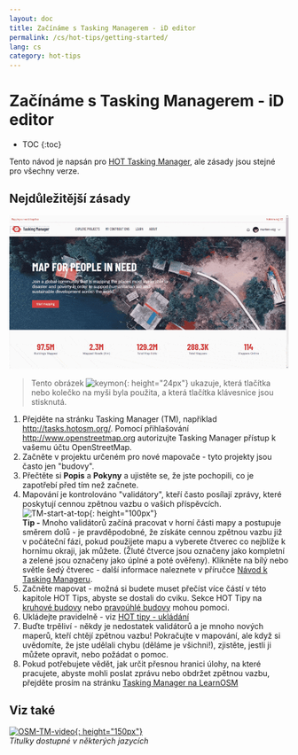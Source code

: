 ```yaml
---
layout: doc
title: Začínáme s Tasking Managerem - iD editor
permalink: /cs/hot-tips/getting-started/
lang: cs
category: hot-tips
---
```


Začínáme s Tasking Managerem - iD editor
============

- TOC
{:toc}

Tento návod je napsán pro [HOT Tasking Manager](http://tasks.hotosm.org/), ale zásady jsou stejné pro všechny verze.  

Nejdůležitější zásady
--------------

![TM Start][]

> Tento obrázek ![keymon]{: height="24px"} ukazuje, která tlačítka nebo kolečko na myši byla použita, a která tlačítka klávesnice jsou stisknutá.  

1. Přejděte na stránku Tasking Manager (TM), například <http://tasks.hotosm.org/>. Pomocí přihlašování <http://www.openstreetmap.org> autorizujte Tasking Manager přístup k vašemu účtu OpenStreetMap.  
2. Začněte v projektu určeném pro nové mapovače - tyto projekty jsou často jen "budovy".  
3. Přečtěte si **Popis** a **Pokyny** a ujistěte se, že jste pochopili, co je zapotřebí před tím než začnete. 
4. Mapování je kontrolováno "validátory", kteří často posílají zprávy, které poskytují cennou zpětnou vazbu o vašich příspěvcích.  
![TM-start-at-top]{: height="100px"}  
**Tip -** Mnoho validátorů začíná pracovat v horní části mapy a postupuje směrem dolů - je pravděpodobné, že získáte cennou zpětnou vazbu již v počáteční fázi, pokud použijete mapu a vyberete čtverec co nejblíže k hornímu okraji, jak můžete. (Žluté čtverce jsou označeny jako kompletní a zelené jsou označeny jako úplné a poté ověřeny). Klikněte na bílý nebo světle šedý čtverec - další informace naleznete v příručce [Návod k Tasking Manageru](/cs/coordination/tasking-manager/).  
5. Začněte mapovat - možná si budete muset přečíst více částí v této kapitole HOT Tips, abyste se dostali do cviku. Sekce HOT Tipy na [kruhové budovy](/cs/hot-tips/tracing-round-buildings/) nebo [pravoúhlé budovy](/cs/hot-tips/hot-tips/tracing-rectangular-buildings/) mohou pomoci.  
6. Ukládejte pravidelně - viz [HOT tipy - ukládání](/cs/hot-tips/saving/)  
4. Buďte trpěliví - někdy je nedostatek validátorů a je mnoho nových maperů, kteří chtějí zpětnou vazbu! Pokračujte v mapování, ale když si uvědomíte, že jste udělali chybu (děláme je všichni!), zjistěte, jestli ji můžete opravit, nebo požádat o pomoc.  
5. Pokud potřebujete vědět, jak určit přesnou hranici úlohy, na které pracujete, abyste mohli poslat zprávu nebo obdržet zpětnou vazbu, přejděte prosím na stránku [Tasking Manager na LearnOSM](/cs/coordination/tasking-manager/#referring-to-a-particular-square-when-sending-an-email)  

Viz také  
---------

[![OSM-TM-video]{: height="150px"}](https://www.youtube.com/watch?v=_feTGQXLf_M&list=PLb9506_-6FMHZ3nwn9heri3xjQKrSq1hN&index=9 "Humanitární tým OpenStreetMap - Tasking Manager Výuková Videa")  
*Titulky dostupné v některých jazycích*  


[TM-start-at-top]:/images/hot-tips/TM-start-at-top-1.png
[TM Start]:/images/hot-tips/tm_start.gif "Tasking Manager vybírá čtverec který se načítá do iD editoru"
[keymon]:/images/hot-tips/keymon.png
[mark task as done]:/images/hot-tips/mark-task-as-done.png
[OSM-TM-video]: /images/hot-tips/OSM-TM-video.png "Humanitární tým OpenStreetMap - Tasking Manager Výuková Videa"